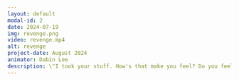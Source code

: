 ```yaml
---
layout: default
modal-id: 2
date: 2024-07-19
img: revenge.png
video: revenge.mp4
alt: revenge
project-date: August 2024
animator: Dabin Lee
description: \"I took your stuff. How's that make you feel? Do you feel bad? Good, because that's how I feel!\" 
---
```


